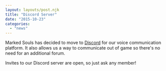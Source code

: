 ```yaml
---
layout: layouts/post.njk
title: "Discord Server"
date: "2015-10-23"
categories: 
  - "news"
---
```


Marked Souls has decided to move to [Discord](https://discordapp.com) for our voice communication platform. It also allows us a way to communicate out of game so there's no need for an additional forum.

Invites to our Discord server are open, so just ask any member!

